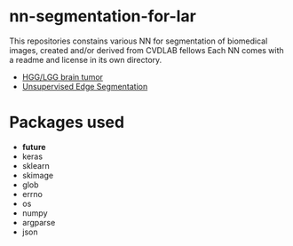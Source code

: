 # nn-segmentation-for-lar

This repositories constains various NN for segmentation of biomedical images, created and/or derived from CVDLAB fellows
Each NN comes with a readme and license in its own directory.

* [HGG/LGG brain tumor](https://github.com/cvdlab/nn-segmentation-for-lar/tree/master/brain_tumor_segmentation_cnn)
* [Unsupervised Edge Segmentation](https://github.com/cvdlab/nn-segmentation-for-lar/tree/master/edge_detector_cnn)

# Packages used

- __future__ 
-  keras
- sklearn
- skimage
- glob 
- errno 
- os 
- numpy 
- argparse
- json